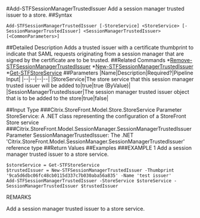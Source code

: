 #Add-STFSessionManagerTrustedIssuer
Add a session manager trusted issuer to a store.
##Syntax
```Add-STFSessionManagerTrustedIssuer [-StoreService] <StoreService> [-SessionManagerTrustedIssuer] <SessionManagerTrustedIssuer> [<CommonParameters>]
```
##Detailed Description
Adds a trusted issuer with a certificate thumbprint to indicate that SAML requests originating from a session manager that are signed by the certificate are to be trusted.
##Related Commands
*[Remove-STFSessionManagerTrustedIssuer](Remove-STFSessionManagerTrustedIssuer)
*[New-STFSessionManagerTrustedIssuer](New-STFSessionManagerTrustedIssuer)
*[Get-STFStoreService](Get-STFStoreService)
##Parameters
|Name|Description|Required?|Pipeline Input||--|--|--|--||StoreService|The store service that this session manager trusted issuer will be added to|true|true (ByValue)||SessionManagerTrustedIssuer|The session manager trusted issuer object that is to be added to the store|true|false|##Input Type
###Citrix.StoreFront.Model.Store.StoreService
Parameter StoreService: A .NET class representing the configuration of a StoreFront Store service
###Citrix.StoreFront.Model.SessionManager.SessionManagerTrustedIssuer
Parameter SessionManagerTrustedIssuer: The .NET 'Citrix.StoreFront.Model.SessionManager.SessionManagerTrustedIssuer' reference type
##Return Values
##Examples
###EXAMPLE 1 Add a session manager trusted issuer to a store service.
```$storeService = Get-STFStoreService
$trustedIssuer = New-STFSessionManagerTrustedIssuer -Thumbprint '9ca5d6dbc06fc48cb0115d337c7b030aba56a835' -Name 'test issuer'
Add-STFSessionManagerTrustedIssuer -StoreService $storeService -SessionManagerTrustedIssuer $trustedIssuer
```
REMARKS

Add a session manager trusted issuer to a store service.
